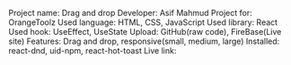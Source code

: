 Project name: Drag and drop
Developer: Asif Mahmud
Project for: OrangeToolz
Used language: HTML, CSS, JavaScript
Used library: React
Used hook: UseEffect, UseState
Upload: GitHub(raw code), FireBase(Live site)
Features: Drag and drop, responsive(small, medium, large)
Installed: react-dnd, uid-npm, react-hot-toast
Live link: 